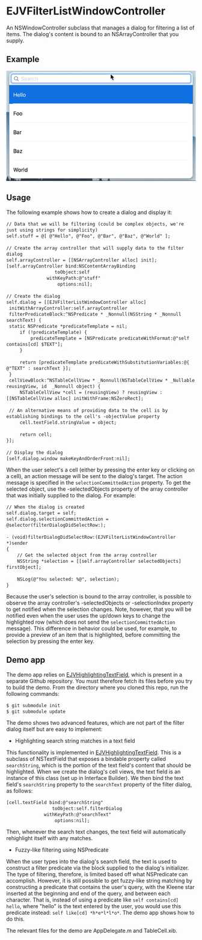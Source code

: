 # EJVFilterListWindowController

An NSWindowController subclass that manages a dialog for filtering a list of items. The dialog's content is bound to an NSArrayController that you supply.

## Example

![](demo.gif)

## Usage

The following example shows how to create a dialog and display it:

    // Data that we will be filtering (could be complex objects, we're just using strings for simplicity)
    self.stuff = @[ @"Hello", @"Foo", @"Bar", @"Baz", @"World" ];
    
    // Create the array controller that will supply data to the filter dialog
    self.arrayController = [[NSArrayController alloc] init];
    [self.arrayController bind:NSContentArrayBinding
                      toObject:self
                   withKeyPath:@"stuff"
                       options:nil];

    // Create the dialog
    self.dialog = [[EJVFilterListWindowController alloc]
     initWithArrayController:self.arrayController
     filterPredicateBlock:^NSPredicate * _Nonnull(NSString * _Nonnull searchText) {
	 static NSPredicate *predicateTemplate = nil;
         if (!predicateTemplate) {
             predicateTemplate = [NSPredicate predicateWithFormat:@"self contains[cd] $TEXT"];
         }

         return [predicateTemplate predicateWithSubstitutionVariables:@{ @"TEXT" : searchText }];
     }
     cellViewBlock:^NSTableCellView * _Nonnull(NSTableCellView * _Nullable reusingView, id  _Nonnull object) {
         NSTableCellView *cell = (reusingView) ? reusingView : [[NSTableCellView alloc] initWithFrame:NSZeroRect];

	 // An alternative means of providing data to the cell is by establishing bindings to the cell's -objectValue property
         cell.textField.stringValue = object;

         return cell;
    }];

    // Display the dialog
    [self.dialog.window makeKeyAndOrderFront:nil];

When the user select's a cell (either by pressing the enter key or clicking on a cell), an action message will be sent to the dialog's target. The action message is specified in the `selectionCommittedAction` property. To get the selected object, use the -selectedObjects property of the array controller that was initially supplied to the dialog. For example:

    // When the dialog is created
    self.dialog.target = self;
    self.dialog.selectionCommittedAction = @selector(filterDialogDidSelectRow:);

    - (void)filterDialogDidSelectRow:(EJVFilterListWindowController *)sender
    {
        // Get the selected object from the array controller
        NSString *selection = [[self.arrayController selectedObjects] firstObject];
    
        NSLog(@"You selected: %@", selection);
    }

Because the user's selection is bound to the array controller, is possible to observe the array controller's -selectedObjects or -selectionIndex property to get notified when the selection changes. Note, however, that you will be notified even when the user uses the up/down keys to change the highlighted row (which does not send the `selectionCommittedAction` message). This difference in behavior could be used, for example, to provide a preview of an item that is highlighted, before committing the selection by pressing the enter key.

## Demo app

The demo app relies on [EJVHighlightingTextField](https://github.com/ejvaughan/HighlightingTextField), which is present in a separate Github repository. You must therefore fetch its files before you try to build the demo. From the directory where you cloned this repo, run the following commands:

    $ git submodule init
    $ git submodule update

The demo shows two advanced features, which are not part of the filter dialog itself but are easy to implement:

* Highlighting search string matches in a text field

This functionality is implemented in [EJVHighlightingTextField](https://github.com/ejvaughan/HighlightingTextField). This is a subclass of NSTextField that exposes a bindable property called `searchString`, which is the portion of the text field's content that should be highlighted. When we create the dialog's cell views, the text field is an instance of this class (set up in Interface Builder). We then bind the text field's `searchString` property to the `searchText` property of the filter dialog, as follows:

    [cell.textField bind:@"searchString"
                     toObject:self.filterDialog
                  withKeyPath:@"searchText"
                      options:nil];

Then, whenever the search text changes, the text field will automatically rehighlight itself with any matches.

* Fuzzy-like filtering using NSPredicate

When the user types into the dialog's search field, the text is used to construct a filter predicate via the block supplied to the dialog's initializer. The type of filtering, therefore, is limited based off what NSPredicate can accomplish. However, it is still possible to get fuzzy-like string matching by constructing a predicate that contains the user's query, with the Kleene star inserted at the beginning and end of the query, and between each character. That is, instead of using a predicate like `self contains[cd] hello`, where "hello" is the text entered by the user, you would use this predicate instead: `self like[cd] *h*e*l*l*o*`. The demo app shows how to do this.

The relevant files for the demo are AppDelegate.m and TableCell.xib.

